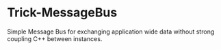 # Trick-MessageBus
Simple Message Bus for exchanging application wide data without strong coupling C++ between instances.
